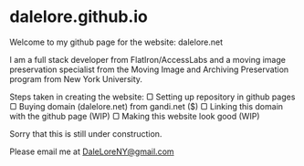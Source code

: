 # dalelore.github.io

Welcome to my github page for the website: dalelore.net

I am a full stack developer from FlatIron/AccessLabs and a moving image preservation specialist from the Moving Image and Archiving Preservation program from New York University.

Steps taken in creating the website:
	▢ Setting up repository in github pages 
  ▢ Buying domain (dalelore.net) from gandi.net ($)
  ▢ Linking this domain with the github page (WIP)
  ▢ Making this website look good (WIP)
  
  Sorry that this is still under construction. 

  Please email me at DaleLoreNY@gmail.com 
